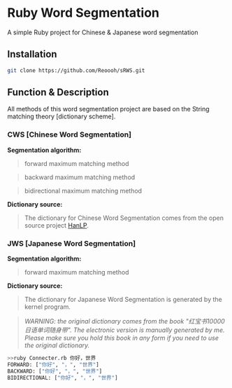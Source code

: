 # Ruby Word Segmentation

A simple Ruby project for Chinese &amp; Japanese word segmentation

## Installation

```bash
git clone https://github.com/Reoooh/sRWS.git
```

## Function & Description

All methods of this word segmentation project are based on the String matching theory [dictionary scheme].

### CWS [Chinese Word Segmentation]

**Segmentation algorithm:**
>forward maximum matching method

>backward maximum matching method

>bidirectional maximum matching method 

**Dictionary source:**
>The dictionary for Chinese Word Segmentation comes from the open source project [HanLP](https://github.com/hankcs/HanLP).

### JWS [Japanese Word Segmentation]

**Segmentation algorithm:**
>forward maximum matching method

**Dictionary source:**
>The dictionary for Japanese Word Segmentation is generated by the kernel program. 

>*WARNING: the original dictionary comes from the book "红宝书10000日语单词随身带". The electronic version is manually generated by me. Please make sure you hold this book in any form if you need to use the original dictionary.*

```bash
>>ruby Connecter.rb 你好，世界
FORWARD: ["你好", "，", "世界"]
BACKWARD: ["你好", "，", "世界"]
BIDIRECTIONAL: ["你好", "，", "世界"]
```

